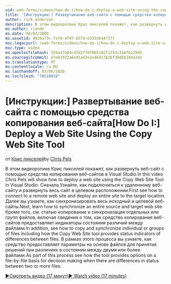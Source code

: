 ```yaml
---
uid: web-forms/videos/how-do-i/how-do-i-deploy-a-web-site-using-the-copy-web-site-tool
title: '[Инструкции:] Развертывание веб-сайта с помощью средства копирования веб-сайта | Документация Майкрософт'
author: rick-anderson
description: В этом видеоролике Крис пикселей покажет, как развернуть веб-сайт с помощью средства копирования веб-сайтов в Visual Studio. Сначала Узнайте, как подключиться к удаленному веб-сайту и...
ms.author: riande
ms.date: 04/03/2008
ms.assetid: 4926a73c-fa70-4f47-b57d-b33556447377
msc.legacyurl: /web-forms/videos/how-do-i/how-do-i-deploy-a-web-site-using-the-copy-web-site-tool
msc.type: video
ms.openlocfilehash: 359a17a04c45d2ff0f0b5c02f1233c3abfb12945
ms.sourcegitcommit: e7e91932a6e91a63e2e46417626f39d6b244a3ab
ms.translationtype: MT
ms.contentlocale: ru-RU
ms.lasthandoff: 03/06/2020
ms.locfileid: "78510018"
---
```

# <a name="how-do-i-deploy-a-web-site-using-the-copy-web-site-tool"></a><span data-ttu-id="ad03a-104">[Инструкции:] Развертывание веб-сайта с помощью средства копирования веб-сайта</span><span class="sxs-lookup"><span data-stu-id="ad03a-104">[How Do I:] Deploy a Web Site Using the Copy Web Site Tool</span></span>

<span data-ttu-id="ad03a-105">от [Крис пикселей](https://twitter.com/chrispels)</span><span class="sxs-lookup"><span data-stu-id="ad03a-105">by [Chris Pels](https://twitter.com/chrispels)</span></span>

<span data-ttu-id="ad03a-106">В этом видеоролике Крис пикселей покажет, как развернуть веб-сайт с помощью средства копирования веб-сайтов в Visual Studio.</span><span class="sxs-lookup"><span data-stu-id="ad03a-106">In this video Chris Pels will show how to deploy a web site using the Copy Web Site Tool in Visual Studio.</span></span> <span data-ttu-id="ad03a-107">Сначала Узнайте, как подключиться к удаленному веб-сайту и развернуть весь сайт в целевом расположении.</span><span class="sxs-lookup"><span data-stu-id="ad03a-107">First see how to connect to a remote web site and deploy an entire site to the target location.</span></span> <span data-ttu-id="ad03a-108">Далее вы узнаете, как синхронизировать весь исходный и целевой веб-сайты.</span><span class="sxs-lookup"><span data-stu-id="ad03a-108">Next, learn how to synchronize an entire source and target web site.</span></span> <span data-ttu-id="ad03a-109">Кроме того, см. статью копирование и синхронизация отдельных или групп файлов, включая сведения о том, как средство копирования веб-сайтов предоставляет индикаторы состояния различий между файлами.</span><span class="sxs-lookup"><span data-stu-id="ad03a-109">In addition, see how to copy and synchronize individual or groups of files including how the Copy Web Site tool provides status indicators of differences between files.</span></span> <span data-ttu-id="ad03a-110">В рамках этого процесса вы узнаете, как средство предоставляет параметры на основе файлов для принятия решений при различиях в состоянии между двумя или более файлами.</span><span class="sxs-lookup"><span data-stu-id="ad03a-110">As part of this process see how the tool provides options on a file-by-file basis for decision making when there are differences in status between two or more files.</span></span>

[<span data-ttu-id="ad03a-111">&#9654;Смотреть видео (17 минут)</span><span class="sxs-lookup"><span data-stu-id="ad03a-111">&#9654; Watch video (17 minutes)</span></span>](https://channel9.msdn.com/Blogs/ASP-NET-Site-Videos/how-do-i-deploy-a-web-site-using-the-copy-web-site-tool)
